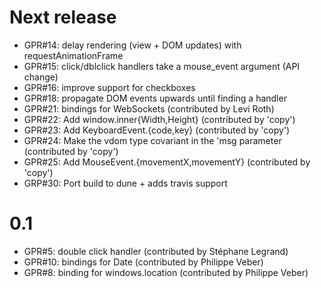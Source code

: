 Next release
============

- GPR#14: delay rendering (view + DOM updates) with requestAnimationFrame
- GPR#15: click/dblclick handlers take a mouse_event argument (API change)
- GPR#16: improve support for checkboxes
- GPR#18: propagate DOM events upwards until finding a handler
- GPR#21: bindings for WebSockets (contributed by Levi Roth)
- GPR#22: Add window.inner{Width,Height} (contributed by 'copy')
- GPR#23: Add KeyboardEvent.{code,key} (contributed by 'copy')
- GPR#24: Make the vdom type covariant in the 'msg parameter (contributed by 'copy')
- GPR#25: Add MouseEvent.{movementX,movementY} (contributed by 'copy')
- GRP#30: Port build to dune + adds travis support

0.1
===

 - GPR#5: double click handler (contributed by Stéphane Legrand)
 - GPR#10: bindings for Date (contributed by Philippe Veber)
 - GPR#8: binding for windows.location (contributed by Philippe Veber)

<!-- Local Variables:  -->
<!-- coding: utf-8     -->
<!-- End:              -->
